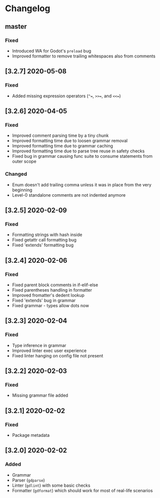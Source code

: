 # Changelog

## master

### Fixed
 - Introduced WA for Godot's `preload` bug
 - Improved formatter to remove trailing whitespaces also from comments

## [3.2.7] 2020-05-08

### Fixed
 - Added missing expression operators (`^=`, `>>=`, and `<<=`)

## [3.2.6] 2020-04-05

### Fixed
 - Improved comment parsing time by a tiny chunk
 - Improved formatting time due to loosen grammar removal
 - Improved formatting time due to grammar caching
 - Improved formatting time due to parse tree reuse in safety checks
 - Fixed bug in grammar causing func suite to consume statements from outer scope

### Changed
 - Enum doesn't add trailing comma unless it was in place from the very beginning
 - Level-0 standalone comments are not indented anymore

## [3.2.5] 2020-02-09

### Fixed
 - Formatting strings with hash inside
 - Fixed getattr call formatting bug
 - Fixed 'extends' formatting bug

## [3.2.4] 2020-02-06

### Fixed
 - Fixed parent block comments in if-elif-else
 - Fixed parentheses handling in formatter
 - Improved fromatter's dedent lookup
 - Fixed 'extends' bug in grammar
 - Fixed grammar - types allow dots now

## [3.2.3] 2020-02-04

### Fixed
 - Type inference in grammar
 - Improved linter exec user experience
 - Fixed linter hanging on config file not present

## [3.2.2] 2020-02-03

### Fixed
 - Missing grammar file added

## [3.2.1] 2020-02-02

### Fixed
 - Package metadata

## [3.2.0] 2020-02-02

### Added
 - Grammar
 - Parser (`gdparse`)
 - Linter (`gdlint`) with some basic checks
 - Formatter (`gdformat`) which should work for most of real-life scenarios
